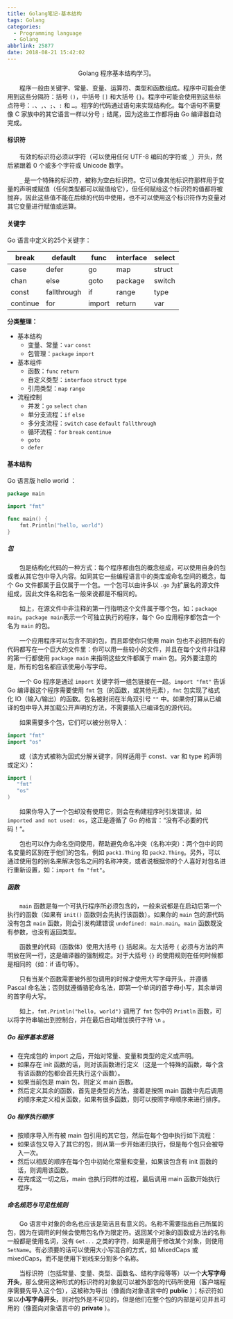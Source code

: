 ```yaml
---
title: Golang笔记-基本结构
tags: Golang
categories:
  - Programming language
  - Golang
abbrlink: 25877
date: 2018-08-21 15:42:02
---
```


<center>Golang 程序基本结构学习。</center>

<!--more-->

　　程序一般由关键字、常量、变量、运算符、类型和函数组成。程序中可能会使用到这些分隔符：括号 `()`，中括号 `[]` 和大括号 `{}`。程序中可能会使用到这些标点符号：`.`、`,`、`;`、`:` 和 `…`。程序的代码通过语句来实现结构化。每个语句不需要像 C 家族中的其它语言一样以分号 `;` 结尾，因为这些工作都将由 Go 编译器自动完成。

#### 标识符

　　有效的标识符必须以字符（可以使用任何 UTF-8 编码的字符或 `_`）开头，然后紧跟着 0 个或多个字符或 Unicode 数字。

　　`_` 是一个特殊的标识符，被称为空白标识符。它可以像其他标识符那样用于变量的声明或赋值（任何类型都可以赋值给它），但任何赋给这个标识符的值都将被抛弃，因此这些值不能在后续的代码中使用，也不可以使用这个标识符作为变量对其它变量进行赋值或运算。

#### 关键字

Go 语言中定义的25个关键字：

| break    | default     | func   | interface | select |
| -------- | ----------- | ------ | --------- | ------ |
| case     | defer       | go     | map       | struct |
| chan     | else        | goto   | package   | switch |
| const    | fallthrough | if     | range     | type   |
| continue | for         | import | return    | var    |




**分类整理：**

- 基本结构
  - 变量、常量：`var` `const`
  - 包管理：`package` `import`
- 基本组件
  - 函数：`func` `return`
  - 自定义类型：`interface` `struct` `type`
  - 引用类型：`map` `range`
- 流程控制
  - 并发：`go` `select` `chan`
  - 单分支流程：`if` `else`
  - 多分支流程：`switch` `case` `default` `fallthrough`
  - 循环流程：`for` `break` `continue`
  - `goto`
  - `defer`



#### 基本结构

Go 语言版 hello world ：

```go
package main

import "fmt"

func main() {
	fmt.Println("hello, world")
}
```

##### 包

　　包是结构化代码的一种方式：每个程序都由包的概念组成，可以使用自身的包或者从其它包中导入内容。如同其它一些编程语言中的类库或命名空间的概念，每个 Go 文件都属于且仅属于一个包。一个包可以由许多以 `.go` 为扩展名的源文件组成，因此文件名和包名一般来说都是不相同的。

　　如上，在源文件中非注释的第一行指明这个文件属于哪个包，如：`package main`。`package main`表示一个可独立执行的程序，每个 Go 应用程序都包含一个名为 `main` 的包。

　　一个应用程序可以包含不同的包，而且即使你只使用 main 包也不必把所有的代码都写在一个巨大的文件里：你可以用一些较小的文件，并且在每个文件非注释的第一行都使用 `package main` 来指明这些文件都属于 main 包。另外要注意的是，所有的包名都应该使用小写字母。

　　一个 Go 程序是通过 `import` 关键字将一组包链接在一起。`import "fmt"` 告诉 Go 编译器这个程序需要使用 `fmt` 包（的函数，或其他元素），`fmt` 包实现了格式化 IO（输入/输出）的函数。包名被封闭在半角双引号 `""` 中。如果你打算从已编译的包中导入并加载公开声明的方法，不需要插入已编译包的源代码。

　　如果需要多个包，它们可以被分别导入：

```go
import "fmt"
import "os"
```

　　或（该方式被称为因式分解关键字，同样适用于 const、var 和 type 的声明或定义）：

```go
import (
   "fmt"
   "os"
)
```

　　如果你导入了一个包却没有使用它，则会在构建程序时引发错误，如 `imported and not used: os`，这正是遵循了 Go 的格言：“没有不必要的代码！“。

　　包也可以作为命名空间使用，帮助避免命名冲突（名称冲突）：两个包中的同名变量的区别在于他们的包名，例如 `pack1.Thing` 和 `pack2.Thing`。另外，可以通过使用包的别名来解决包名之间的名称冲突，或者说根据你的个人喜好对包名进行重新设置，如：`import fm "fmt"`。

##### 函数

　　`main` 函数是每一个可执行程序所必须包含的，一般来说都是在启动后第一个执行的函数（如果有 `init()` 函数则会先执行该函数）。如果你的 `main` 包的源代码没有包含 `main` 函数，则会引发构建错误 `undefined: main.main`。`main` 函数既没有参数，也没有返回类型。

　　函数里的代码（函数体）使用大括号 `{}` 括起来。左大括号 `{` 必须与方法的声明放在同一行，这是编译器的强制规定。对于大括号 `{}` 的使用规则在任何时候都是相同的（如：if 语句等）。

　　只有当某个函数需要被外部包调用的时候才使用大写字母开头，并遵循 Pascal 命名法；否则就遵循骆驼命名法，即第一个单词的首字母小写，其余单词的首字母大写。

　　如上，`fmt.Println("hello, world")` 调用了 `fmt` 包中的 `Println` 函数，可以将字符串输出到控制台，并在最后自动增加换行字符 `\n` 。

##### Go 程序基本思路

- 在完成包的 import 之后，开始对常量、变量和类型的定义或声明。
- 如果存在 init 函数的话，则对该函数进行定义（这是一个特殊的函数，每个含有该函数的包都会首先执行这个函数）。
- 如果当前包是 main 包，则定义 main 函数。
- 然后定义其余的函数，首先是类型的方法，接着是按照 main 函数中先后调用的顺序来定义相关函数，如果有很多函数，则可以按照字母顺序来进行排序。

##### Go 程序执行顺序

- 按顺序导入所有被 main 包引用的其它包，然后在每个包中执行如下流程：
- 如果该包又导入了其它的包，则从第一步开始递归执行，但是每个包只会被导入一次。
- 然后以相反的顺序在每个包中初始化常量和变量，如果该包含有 init 函数的话，则调用该函数。
- 在完成这一切之后，main 也执行同样的过程，最后调用 main 函数开始执行程序。

##### 命名规范与可见性规则

　　Go 语言中对象的命名也应该是简洁且有意义的。名称不需要指出自己所属的包，因为在调用的时候会使用包名作为限定符。返回某个对象的函数或方法的名称一般都是使用名词，没有 `Get...` 之类的字符，如果是用于修改某个对象，则使用 `SetName`。有必须要的话可以使用大小写混合的方式，如 MixedCaps 或 mixedCaps，而不是使用下划线来分割多个名称。

　　当标识符（包括常量、变量、类型、函数名、结构字段等等）以一个**大写字母开头**，那么使用这种形式的标识符的对象就可以被外部包的代码所使用（客户端程序需要先导入这个包），这被称为导出（像面向对象语言中的 **public** ）；标识符如果以**小写字母开头**，则对包外是不可见的，但是他们在整个包的内部是可见并且可用的（像面向对象语言中的 **private** ）。